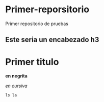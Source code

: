 # Primer-reporsitorio
Primer repositorio de pruebas
## Este seria un encabezado h3

# Primer titulo
**en negrita**

*en cursiva*

 `ls la`
